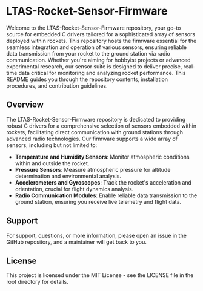 # LTAS-Rocket-Sensor-Firmware

Welcome to the LTAS-Rocket-Sensor-Firmware repository, your go-to source for embedded C drivers tailored for a sophisticated array of sensors deployed within rockets. This repository hosts the firmware essential for the seamless integration and operation of various sensors, ensuring reliable data transmission from your rocket to the ground station via radio communication. Whether you're aiming for hobbyist projects or advanced experimental research, our sensor suite is designed to deliver precise, real-time data critical for monitoring and analyzing rocket performance. This README guides you through the repository contents, installation procedures, and contribution guidelines.

## Overview

The LTAS-Rocket-Sensor-Firmware repository is dedicated to providing robust C drivers for a comprehensive selection of sensors embedded within rockets, facilitating direct communication with ground stations through advanced radio technologies. Our firmware supports a wide array of sensors, including but not limited to:

- **Temperature and Humidity Sensors**: Monitor atmospheric conditions within and outside the rocket.
- **Pressure Sensors**: Measure atmospheric pressure for altitude determination and environmental analysis.
- **Accelerometers and Gyroscopes**: Track the rocket's acceleration and orientation, crucial for flight dynamics analysis.
- **Radio Communication Modules**: Enable reliable data transmission to the ground station, ensuring you receive live telemetry and flight data.

## Support

For support, questions, or more information, please open an issue in the GitHub repository, and a maintainer will get back to you.

## License

This project is licensed under the MIT License - see the LICENSE file in the root directory for details.

